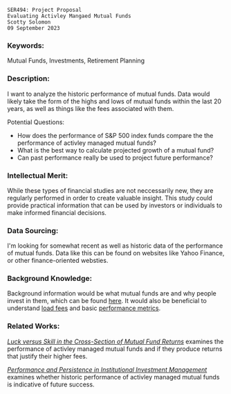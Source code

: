 ```
SER494: Project Proposal
Evaluating Activley Mangaed Mutual Funds
Scotty Solomon
09 September 2023
```

### Keywords: 

Mutual Funds, Investments, Retirement Planning

### Description: 

I want to analyze the historic performance of mutual funds. Data would likely take the form of the highs and lows of mutual funds within the last 20 years, as well as things like the fees associated with them.    

Potential Questions:

+ How does the performance of S&P 500 index funds compare the the performance of activley managed mutual funds? 
+ What is the best way to calculate projected growth of a mutual fund?
+ Can past performance really be used to project future performance?


### Intellectual Merit:

While these types of financial studies are not neccessarily new, they are regularly performed in order to create valuable insight. This study could provide practical information that can be used by investors or individuals to make informed financial decisions.

### Data Sourcing:

I'm looking for somewhat recent as well as historic data of the performance of mutual funds. Data like this can be found on websites like Yahoo Finance, or other finance-oriented websties.

### Background Knowledge:

Background information would be what mutual funds are and why people invest in them, which can be found [here](https://www.investor.gov/introduction-investing/investing-basics/investment-products/mutual-funds-and-exchange-traded-1). It would also be beneficial to understand [load fees](https://www.investor.gov/introduction-investing/getting-started/understanding-fees) and basic [performance metrics](https://www.bing.com/search?q=mutual+fund+performance+metrics&cvid=4da23090a8db4fe98085d028cc2bab8d&aqs=edge.0.0j69i57j69i64.6020j0j9&FORM=ANAB01&PC=U531).

### Related Works: 

*[Luck versus Skill in the Cross-Section of Mutual Fund Returns](https://www.jstor.org/stable/40864991)* examines the performance of activley managed mutual funds and if they produce returns that justify their higher fees.

*[Performance and Persistence in Institutional Investment Management](https://onlinelibrary.wiley.com/doi/10.1111/j.1540-6261.2009.01550.x)* examines whether historic performance of activley managed mutual funds is indicative of future success.